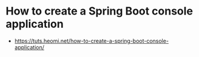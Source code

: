 # How to create a Spring Boot console application
* https://tuts.heomi.net/how-to-create-a-spring-boot-console-application/